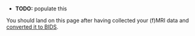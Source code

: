 # 

- **TODO:**  populate this


You should land on this page after having collected your (f)MRI data and [converted it to BIDS](./fmri-bids-conversion.md).